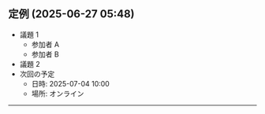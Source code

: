 ## 定例 (2025-06-27 05:48)

- 議題 1
  - 参加者 A
  - 参加者 B
- 議題 2
- 次回の予定
  - 日時: 2025-07-04 10:00
  - 場所: オンライン

---

